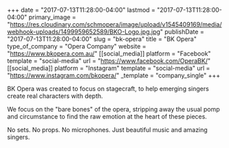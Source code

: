 +++
date = "2017-07-13T11:28:00-04:00"
lastmod = "2017-07-13T11:28:00-04:00"
primary_image = "https://res.cloudinary.com/schmopera/image/upload/v1545409169/media/webhook-uploads/1499959652589/BKO-Logo.jpg.jpg"
publishDate = "2017-07-13T11:28:00-04:00"
slug = "bk-opera"
title = "BK Opera"
type_of_company = "Opera Company"
website = "https://www.bkopera.com.au/"
[[social_media]]
platform = "Facebook"
template = "social-media"
url = "https://www.facebook.com/OperaBK/"
[[social_media]]
platform = "Instagram"
template = "social-media"
url = "https://www.instagram.com/bkopera/"
_template = "company_single"
+++

BK Opera was created to focus on stagecraft, to help emerging singers create real characters with depth. 

We focus on the "bare bones" of the opera, stripping away the usual pomp and circumstance to find the raw emotion at the heart of these pieces.
 
No sets. No props. No microphones. Just beautiful music and amazing singers.
